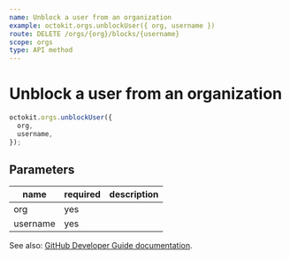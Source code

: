 ```yaml
---
name: Unblock a user from an organization
example: octokit.orgs.unblockUser({ org, username })
route: DELETE /orgs/{org}/blocks/{username}
scope: orgs
type: API method
---
```


# Unblock a user from an organization

```js
octokit.orgs.unblockUser({
  org,
  username,
});
```

## Parameters

<table>
  <thead>
    <tr>
      <th>name</th>
      <th>required</th>
      <th>description</th>
    </tr>
  </thead>
  <tbody>
    <tr><td>org</td><td>yes</td><td>

</td></tr>
<tr><td>username</td><td>yes</td><td>

</td></tr>
  </tbody>
</table>

See also: [GitHub Developer Guide documentation](https://docs.github.com/rest/reference/orgs#unblock-a-user-from-an-organization).

